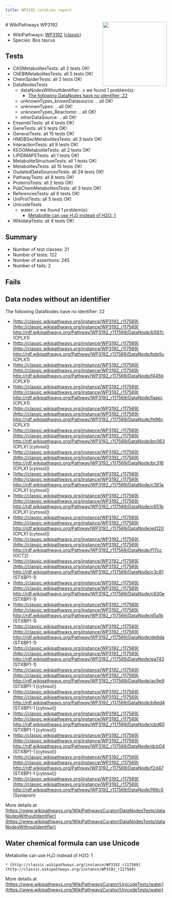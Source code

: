 ```yaml
---
title: WP3192 curation report
---
```


<img style="float: right; width: 200px" src="https://upload.wikimedia.org/wikipedia/commons/thumb/8/83/Wplogo_with_text_500.png/640px-Wplogo_with_text_500.png" />
# WikiPathways WP3192

* WikiPathways: [WP3192](https://wikipathways.org/pathways/WP3192) ([classic](https://classic.wikipathways.org/instance/WP3192))
* Species: Bos taurus
## Tests
* CASMetabolitesTests: all 2 tests OK!
* ChEBIMetabolitesTests: all 5 tests OK!
* ChemSpiderTests: all 2 tests OK!
* DataNodesTests
    * dataNodesWithoutIdentifier: .x we found 1 problem(s):
        * [The following DataNodes have no identifier: 22](#8792c4b1)
    * unknownTypes_knownDatasource: .. all OK!
    * unknownTypes: .. all OK!
    * unknownTypes_Reactome: .. all OK!
    * otherDataSource: .. all OK!
* EnsemblTests: all 4 tests OK!
* GeneTests: all 5 tests OK!
* GeneralTests: all 15 tests OK!
* HMDBSecMetabolitesTests: all 3 tests OK!
* InteractionTests: all 9 tests OK!
* KEGGMetaboliteTests: all 2 tests OK!
* LIPIDMAPSTests: all 1 tests OK!
* MetaboliteStructureTests: all 1 tests OK!
* MetabolitesTests: all 15 tests OK!
* OudatedDataSourcesTests: all 24 tests OK!
* PathwayTests: all 8 tests OK!
* ProteinsTests: all 2 tests OK!
* PubChemMetabolitesTests: all 3 tests OK!
* ReferencesTests: all 6 tests OK!
* UniProtTests: all 5 tests OK!
* UnicodeTests
    * water: .x we found 1 problem(s):
        * [Metabolite can use H₂O instead of H2O: 1](#a680b2d0)
* WikidataTests: all 4 tests OK!


## Summary

* Number of test classes: 21
* Number of tests: 122
* Number of assertions: 245
* Number of fails: 2

## Fails

<a name="8792c4b1" />

## Data nodes without an identifier

The following DataNodes have no identifier: 22

* [http://classic.wikipathways.org/instance/WP3192_r117569](http://classic.wikipathways.org/instance/WP3192_r117569) http://rdf.wikipathways.org/Pathway/WP3192_r117569/DataNode/b597c (CPLX1)
* [http://classic.wikipathways.org/instance/WP3192_r117569](http://classic.wikipathways.org/instance/WP3192_r117569) http://rdf.wikipathways.org/Pathway/WP3192_r117569/DataNode/bde5c (CPLX1)
* [http://classic.wikipathways.org/instance/WP3192_r117569](http://classic.wikipathways.org/instance/WP3192_r117569) http://rdf.wikipathways.org/Pathway/WP3192_r117569/DataNode/f445b (CPLX1)
* [http://classic.wikipathways.org/instance/WP3192_r117569](http://classic.wikipathways.org/instance/WP3192_r117569) http://rdf.wikipathways.org/Pathway/WP3192_r117569/DataNode/faaec (CPLX1)
* [http://classic.wikipathways.org/instance/WP3192_r117569](http://classic.wikipathways.org/instance/WP3192_r117569) http://rdf.wikipathways.org/Pathway/WP3192_r117569/DataNode/fe96c (CPLX1)
* [http://classic.wikipathways.org/instance/WP3192_r117569](http://classic.wikipathways.org/instance/WP3192_r117569) http://rdf.wikipathways.org/Pathway/WP3192_r117569/DataNode/bc063 (CPLX1 [cytosol])
* [http://classic.wikipathways.org/instance/WP3192_r117569](http://classic.wikipathways.org/instance/WP3192_r117569) http://rdf.wikipathways.org/Pathway/WP3192_r117569/DataNode/bc316 (CPLX1 [cytosol])
* [http://classic.wikipathways.org/instance/WP3192_r117569](http://classic.wikipathways.org/instance/WP3192_r117569) http://rdf.wikipathways.org/Pathway/WP3192_r117569/DataNode/c361a (CPLX1 [cytosol])
* [http://classic.wikipathways.org/instance/WP3192_r117569](http://classic.wikipathways.org/instance/WP3192_r117569) http://rdf.wikipathways.org/Pathway/WP3192_r117569/DataNode/c651b (CPLX1 [cytosol])
* [http://classic.wikipathways.org/instance/WP3192_r117569](http://classic.wikipathways.org/instance/WP3192_r117569) http://rdf.wikipathways.org/Pathway/WP3192_r117569/DataNode/ed120 (CPLX1 [cytosol])
* [http://classic.wikipathways.org/instance/WP3192_r117569](http://classic.wikipathways.org/instance/WP3192_r117569) http://rdf.wikipathways.org/Pathway/WP3192_r117569/DataNode/f17cc (OCT2)
* [http://classic.wikipathways.org/instance/WP3192_r117569](http://classic.wikipathways.org/instance/WP3192_r117569) http://rdf.wikipathways.org/Pathway/WP3192_r117569/DataNode/c3c81 (STXBP1-1)
* [http://classic.wikipathways.org/instance/WP3192_r117569](http://classic.wikipathways.org/instance/WP3192_r117569) http://rdf.wikipathways.org/Pathway/WP3192_r117569/DataNode/c630e (STXBP1-1)
* [http://classic.wikipathways.org/instance/WP3192_r117569](http://classic.wikipathways.org/instance/WP3192_r117569) http://rdf.wikipathways.org/Pathway/WP3192_r117569/DataNode/d5a1b (STXBP1-1)
* [http://classic.wikipathways.org/instance/WP3192_r117569](http://classic.wikipathways.org/instance/WP3192_r117569) http://rdf.wikipathways.org/Pathway/WP3192_r117569/DataNode/de6da (STXBP1-1)
* [http://classic.wikipathways.org/instance/WP3192_r117569](http://classic.wikipathways.org/instance/WP3192_r117569) http://rdf.wikipathways.org/Pathway/WP3192_r117569/DataNode/ea743 (STXBP1-1)
* [http://classic.wikipathways.org/instance/WP3192_r117569](http://classic.wikipathways.org/instance/WP3192_r117569) http://rdf.wikipathways.org/Pathway/WP3192_r117569/DataNode/ac9e9 (STXBP1-1 [cytosol])
* [http://classic.wikipathways.org/instance/WP3192_r117569](http://classic.wikipathways.org/instance/WP3192_r117569) http://rdf.wikipathways.org/Pathway/WP3192_r117569/DataNode/b8ed4 (STXBP1-1 [cytosol])
* [http://classic.wikipathways.org/instance/WP3192_r117569](http://classic.wikipathways.org/instance/WP3192_r117569) http://rdf.wikipathways.org/Pathway/WP3192_r117569/DataNode/cbd60 (STXBP1-1 [cytosol])
* [http://classic.wikipathways.org/instance/WP3192_r117569](http://classic.wikipathways.org/instance/WP3192_r117569) http://rdf.wikipathways.org/Pathway/WP3192_r117569/DataNode/dcb04 (STXBP1-1 [cytosol])
* [http://classic.wikipathways.org/instance/WP3192_r117569](http://classic.wikipathways.org/instance/WP3192_r117569) http://rdf.wikipathways.org/Pathway/WP3192_r117569/DataNode/f2d47 (STXBP1-1 [cytosol])
* [http://classic.wikipathways.org/instance/WP3192_r117569](http://classic.wikipathways.org/instance/WP3192_r117569) http://rdf.wikipathways.org/Pathway/WP3192_r117569/DataNode/f66c5 (Synapsin)


More details at [https://www.wikipathways.org/WikiPathwaysCurator/DataNodesTests/dataNodesWithoutIdentifier](https://www.wikipathways.org/WikiPathwaysCurator/DataNodesTests/dataNodesWithoutIdentifier)

<a name="a680b2d0" />

## Water chemical formula can use Unicode

Metabolite can use H₂O instead of H2O: 1
```
* [http://classic.wikipathways.org/instance/WP3192_r117569](http://classic.wikipathways.org/instance/WP3192_r117569)
```

More details at [https://www.wikipathways.org/WikiPathwaysCurator/UnicodeTests/water](https://www.wikipathways.org/WikiPathwaysCurator/UnicodeTests/water)

